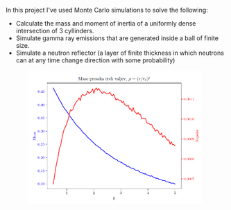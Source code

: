 In this project I've used Monte Carlo simulations to solve the following:
- Calculate the mass and moment of inertia of a uniformly dense intersection of 3 cyllinders.
- Simulate gamma ray emissions that are generated inside a ball of finite size.
- Simulate a neutron reflector (a layer of finite thickness in which neutrons can at any time change direction with some probability)

<div style="text-align: center;">
    <img src="teaser.png" alt="Mass of intersection of 3 cyllinders" width="400"/>
</div>
